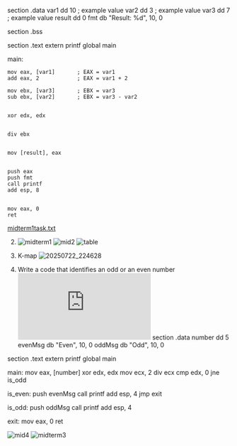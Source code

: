 section .data
    var1 dd 10        ; example value
    var2 dd 3         ; example value
    var3 dd 7         ; example value
    result dd 0
    fmt db "Result: %d", 10, 0

section .bss

section .text
    extern printf
    global main

main:
    
    mov eax, [var1]       ; EAX = var1
    add eax, 2            ; EAX = var1 + 2

    mov ebx, [var3]       ; EBX = var3
    sub ebx, [var2]       ; EBX = var3 - var2

    
    xor edx, edx          

   
    div ebx               

   
    mov [result], eax

    
    push eax              
    push fmt              
    call printf
    add esp, 8            

  
    mov eax, 0
    ret

[midterm1task.txt](https://github.com/user-attachments/files/21810094/midterm1task.txt)

2. ![midterm1](https://github.com/user-attachments/assets/8bc31771-2a97-4ab0-80f5-1e416de54499)
   ![mid2](https://github.com/user-attachments/assets/91f906d3-e655-4b07-bb50-9e8011026c20)
   ![table](https://github.com/user-attachments/assets/01339059-5fec-4d56-8997-c5b55ab83f2c)


3. K-map
![20250722_224628](https://github.com/user-attachments/assets/5fbbd97c-8a95-42e2-bfea-a390c7387e8b)

4. Write a code that identifies an odd or an even number
 ![midtermtask3oddOrEven.txt](https://github.com/user-attachments/files/21809373/midtermtask3oddOrEven.txt)
section .data
    number  dd  5
    evenMsg db "Even", 10, 0
    oddMsg  db "Odd", 10, 0

section .text
    extern printf
    global main

main:
    mov eax, [number]
    xor edx, edx
    mov ecx, 2
    div ecx
    cmp edx, 0
    jne is_odd

is_even:
    push evenMsg
    call printf
    add esp, 4
    jmp exit

is_odd:
    push oddMsg
    call printf
    add esp, 4

exit:
    mov eax, 0
    ret




   ![mid4](https://github.com/user-attachments/assets/7736f0be-f16d-4242-96ca-bae99e2e073e)
![midterm3](https://github.com/user-attachments/assets/4569c528-2631-440a-9d9b-ee279ff73156)

